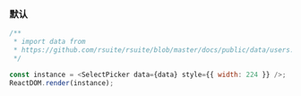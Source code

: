 ### 默认

<!--start-code-->

```js
/**
 * import data from
 * https://github.com/rsuite/rsuite/blob/master/docs/public/data/users.json
 */

const instance = <SelectPicker data={data} style={{ width: 224 }} />;
ReactDOM.render(instance);
```

<!--end-code-->
